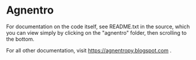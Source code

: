 # Agnentro

For documentation on the code itself, see README.txt in the source, which you can view simply by clicking on the "agnentro" folder, then scrolling to the bottom.

For all other documentation, visit https://agnentropy.blogspot.com .
